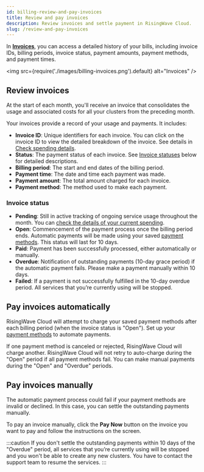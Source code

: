```yaml
---
id: billing-review-and-pay-invoices
title: Review and pay invoices
description: Review invoices and settle payment in RisingWave Cloud.
slug: /review-and-pay-invoices
---
```


In [**Invoices**](https://cloud.risingwave.com/billing/invoices/), you can access a detailed history of your bills, including invoice IDs, billing periods, invoice status, payment amounts, payment methods, and payment times.

<img
   src={require('./images/billing-invoices.png').default}
   alt="Invoices"
/>

## Review invoices

At the start of each month, you'll receive an invoice that consolidates the usage and associated costs for all your clusters from the preceding month.

Your invoices provide a record of your usage and payments. It includes:

- **Invoice ID**: Unique identifiers for each invoice. You can click on the invoice ID to view the detailed breakdown of the invoice. See details in [Check spending details](/billing-check-spending-details.md).
- **Status**: The payment status of each invoice. See [Invoice statuses](#invoice-status) below for detailed descriptions.
- **Billing period**: The start and end dates of the billing period.
- **Payment time**: The date and time each payment was made.
- **Payment amount**: The total amount charged for each invoice.
- **Payment method**: The method used to make each payment.

### Invoice status

- **Pending**: Still in active tracking of ongoing service usage throughout the month. You can [check the details of your current spending](/billing-check-spending-details.md#check-current-spending).
- **Open**: Commencement of the payment process once the billing period ends. Automatic payments will be made using your saved [payment methods](/billing-manage-payment-methods.md). This status will last for 10 days.
- **Paid**: Payment has been successfully processed, either automatically or manually.
- **Overdue**: Notification of outstanding payments (10-day grace period) if the automatic payment fails. Please make a payment manually within 10 days.
- **Failed**: If a payment is not successfully fulfilled in the 10-day overdue period. All services that you’re currently using will be stopped.

## Pay invoices automatically

RisingWave Cloud will attempt to charge your saved payment methods after each billing period (when the invoice status is "Open"). Set up your [payment methods](/billing-manage-payment-methods.md) to automate payments.

If one payment method is canceled or rejected, RisingWave Cloud will charge another. RisingWave Cloud will not retry to auto-charge during the "Open" period if all payment methods fail. You can make manual payments during the "Open" and "Overdue" periods.

## Pay invoices manually

The automatic payment process could fail if your payment methods are invalid or declined. In this case, you can settle the outstanding payments manually.

To pay an invoice manually, click the **Pay Now** button on the invoice you want to pay and follow the instructions on the screen.

:::caution
If you don't settle the outstanding payments within 10 days of the "Overdue" period, all services that you’re currently using will be stopped and you won't be able to create any new clusters. You have to contact the support team to resume the services.
:::